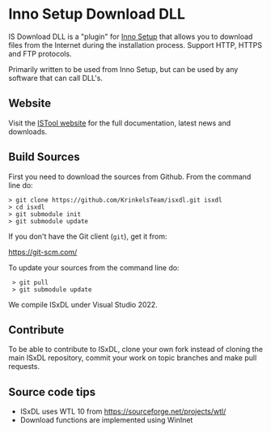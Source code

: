 Inno Setup Download DLL
======
IS Download DLL is a "plugin" for [Inno Setup](http://innosetup.com/) that allows you to download files from the Internet during the installation process. Support HTTP, HTTPS and FTP protocols.

Primarily written to be used from Inno Setup, but can be used by any software that can call DLL's. 

Website
-------
Visit the [ISTool website](https://istool.krinkels.org/plugins/isxdl) for the full documentation, latest news and downloads.

Build Sources
---------------
First you need to download the sources from Github. From the command line do:

```
> git clone https://github.com/KrinkelsTeam/isxdl.git isxdl
> cd isxdl
> git submodule init
> git submodule update
```

If you don't have the Git client (`git`), get it from:

https://git-scm.com/

To update your sources from the command line do:
```
 > git pull
 > git submodule update
```

We compile ISxDL under Visual Studio 2022.

Contribute
----------
To be able to contribute to ISxDL, clone your own fork instead of
cloning the main ISxDL repository, commit your work on topic branches
and make pull requests.

Source code tips
----------------
  - ISxDL uses WTL 10 from https://sourceforge.net/projects/wtl/
  - Download functions are implemented using WinInet 
